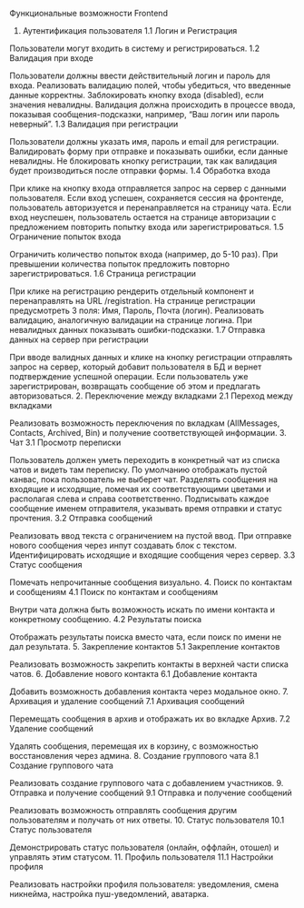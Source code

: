 Функциональные возможности Frontend
1. Аутентификация пользователя
1.1 Логин и Регистрация

Пользователи могут входить в систему и регистрироваться.
1.2 Валидация при входе

Пользователи должны ввести действительный логин и пароль для входа.
Реализовать валидацию полей, чтобы убедиться, что введенные данные корректны.
Заблокировать кнопку входа (disabled), если значения невалидны.
Валидация должна происходить в процессе ввода, показывая сообщения-подсказки, например, “Ваш логин или пароль неверный”.
1.3 Валидация при регистрации

Пользователи должны указать имя, пароль и email для регистрации.
Валидировать форму при отправке и показывать ошибки, если данные невалидны.
Не блокировать кнопку регистрации, так как валидация будет производиться после отправки формы.
1.4 Обработка входа

При клике на кнопку входа отправляется запрос на сервер с данными пользователя.
Если вход успешен, сохраняется сессия на фронтенде, пользователь авторизуется и перенаправляется на страницу чата.
Если вход неуспешен, пользователь остается на странице авторизации с предложением повторить попытку входа или зарегистрироваться.
1.5 Ограничение попыток входа

Ограничить количество попыток входа (например, до 5-10 раз).
При превышении количества попыток предложить повторно зарегистрироваться.
1.6 Страница регистрации

При клике на регистрацию рендерить отдельный компонент и перенаправлять на URL /registration.
На странице регистрации предусмотреть 3 поля: Имя, Пароль, Почта (логин).
Реализовать валидацию, аналогичную валидации на странице логина.
При невалидных данных показывать ошибки-подсказки.
1.7 Отправка данных на сервер при регистрации

При вводе валидных данных и клике на кнопку регистрации отправлять запрос на сервер, который добавит пользователя в БД и вернет подтверждение успешной операции.
Если пользователь уже зарегистрирован, возвращать сообщение об этом и предлагать авторизоваться.
2. Переключение между вкладками
2.1 Переход между вкладками

Реализовать возможность переключения по вкладкам (AllMessages, Contacts, Archived, Bin) и получение соответствующей информации.
3. Чат
3.1 Просмотр переписки

Пользователь должен уметь переходить в конкретный чат из списка чатов и видеть там переписку.
По умолчанию отображать пустой канвас, пока пользователь не выберет чат.
Разделять сообщения на входящие и исходящие, помечая их соответствующими цветами и располагая слева и справа соответственно.
Подписывать каждое сообщение именем отправителя, указывать время отправки и статус прочтения.
3.2 Отправка сообщений

Реализовать ввод текста с ограничением на пустой ввод.
При отправке нового сообщения через инпут создавать блок с текстом.
Идентифицировать исходящие и входящие сообщения через сервер.
3.3 Статус сообщения

Помечать непрочитанные сообщения визуально.
4. Поиск по контактам и сообщениям
4.1 Поиск по контактам и сообщениям

Внутри чата должна быть возможность искать по имени контакта и конкретному сообщению.
4.2 Результаты поиска

Отображать результаты поиска вместо чата, если поиск по имени не дал результата.
5. Закрепление контактов
5.1 Закрепление контактов

Реализовать возможность закрепить контакты в верхней части списка чатов.
6. Добавление нового контакта
6.1 Добавление контакта

Добавить возможность добавления контакта через модальное окно.
7. Архивация и удаление сообщений
7.1 Архивация сообщений

Перемещать сообщения в архив и отображать их во вкладке Архив.
7.2 Удаление сообщений

Удалять сообщения, перемещая их в корзину, с возможностью восстановления через админа.
8. Создание группового чата
8.1 Создание группового чата

Реализовать создание группового чата с добавлением участников.
9. Отправка и получение сообщений
9.1 Отправка и получение сообщений

Реализовать возможность отправлять сообщения другим пользователям и получать от них ответы.
10. Статус пользователя
10.1 Статус пользователя

Демонстрировать статус пользователя (онлайн, оффлайн, отошел) и управлять этим статусом.
11. Профиль пользователя
11.1 Настройки профиля

Реализовать настройки профиля пользователя: уведомления, смена никнейма, настройка пуш-уведомлений, аватарка.